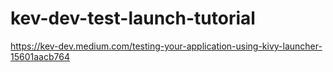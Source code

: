 # kev-dev-test-launch-tutorial
https://kev-dev.medium.com/testing-your-application-using-kivy-launcher-15601aacb764
